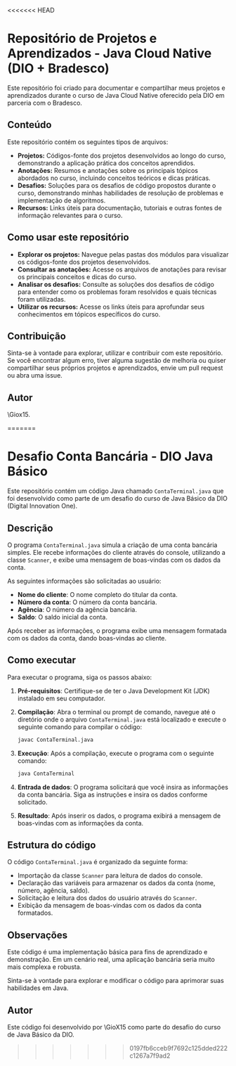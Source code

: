 <<<<<<< HEAD
# Repositório de Projetos e Aprendizados - Java Cloud Native (DIO + Bradesco)

Este repositório foi criado para documentar e compartilhar meus projetos e aprendizados durante o curso de Java Cloud Native oferecido pela DIO em parceria com o Bradesco.

## Conteúdo

Este repositório contém os seguintes tipos de arquivos:

* **Projetos:** Códigos-fonte dos projetos desenvolvidos ao longo do curso, demonstrando a aplicação prática dos conceitos aprendidos.
* **Anotações:** Resumos e anotações sobre os principais tópicos abordados no curso, incluindo conceitos teóricos e dicas práticas.
* **Desafios:** Soluções para os desafios de código propostos durante o curso, demonstrando minhas habilidades de resolução de problemas e implementação de algoritmos.
* **Recursos:** Links úteis para documentação, tutoriais e outras fontes de informação relevantes para o curso.

## Como usar este repositório

* **Explorar os projetos:** Navegue pelas pastas dos módulos para visualizar os códigos-fonte dos projetos desenvolvidos.
* **Consultar as anotações:** Acesse os arquivos de anotações para revisar os principais conceitos e dicas do curso.
* **Analisar os desafios:** Consulte as soluções dos desafios de código para entender como os problemas foram resolvidos e quais técnicas foram utilizadas.
* **Utilizar os recursos:** Acesse os links úteis para aprofundar seus conhecimentos em tópicos específicos do curso.

## Contribuição

Sinta-se à vontade para explorar, utilizar e contribuir com este repositório. Se você encontrar algum erro, tiver alguma sugestão de melhoria ou quiser compartilhar seus próprios projetos e aprendizados, envie um pull request ou abra uma issue.

## Autor

\Giox15.

=======
# Desafio Conta Bancária - DIO Java Básico

Este repositório contém um código Java chamado `ContaTerminal.java` que foi desenvolvido como parte de um desafio do curso de Java Básico da DIO (Digital Innovation One).

## Descrição

O programa `ContaTerminal.java` simula a criação de uma conta bancária simples. Ele recebe informações do cliente através do console, utilizando a classe `Scanner`, e exibe uma mensagem de boas-vindas com os dados da conta.

As seguintes informações são solicitadas ao usuário:

* **Nome do cliente**: O nome completo do titular da conta.
* **Número da conta**: O número da conta bancária.
* **Agência**: O número da agência bancária.
* **Saldo**: O saldo inicial da conta.

Após receber as informações, o programa exibe uma mensagem formatada com os dados da conta, dando boas-vindas ao cliente.

## Como executar

Para executar o programa, siga os passos abaixo:

1.  **Pré-requisitos**: Certifique-se de ter o Java Development Kit (JDK) instalado em seu computador.
2.  **Compilação**: Abra o terminal ou prompt de comando, navegue até o diretório onde o arquivo `ContaTerminal.java` está localizado e execute o seguinte comando para compilar o código:

    ```bash
    javac ContaTerminal.java
    ```

3.  **Execução**: Após a compilação, execute o programa com o seguinte comando:

    ```bash
    java ContaTerminal
    ```

4.  **Entrada de dados**: O programa solicitará que você insira as informações da conta bancária. Siga as instruções e insira os dados conforme solicitado.
5.  **Resultado**: Após inserir os dados, o programa exibirá a mensagem de boas-vindas com as informações da conta.

## Estrutura do código

O código `ContaTerminal.java` é organizado da seguinte forma:

* Importação da classe `Scanner` para leitura de dados do console.
* Declaração das variáveis para armazenar os dados da conta (nome, número, agência, saldo).
* Solicitação e leitura dos dados do usuário através do `Scanner`.
* Exibição da mensagem de boas-vindas com os dados da conta formatados.

## Observações

Este código é uma implementação básica para fins de aprendizado e demonstração. Em um cenário real, uma aplicação bancária seria muito mais complexa e robusta.

Sinta-se à vontade para explorar e modificar o código para aprimorar suas habilidades em Java.

## Autor

Este código foi desenvolvido por \GioX15 como parte do desafio do curso de Java Básico da DIO.
>>>>>>> 0197fb6cceb9f7692c125dded222c1267a7f9ad2
